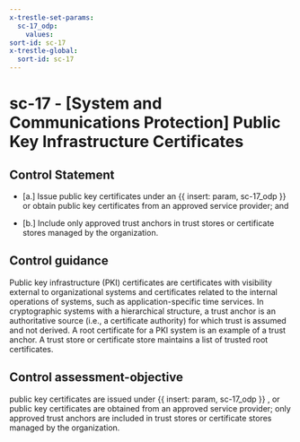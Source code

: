 ```yaml
---
x-trestle-set-params:
  sc-17_odp:
    values:
sort-id: sc-17
x-trestle-global:
  sort-id: sc-17
---
```


# sc-17 - \[System and Communications Protection\] Public Key Infrastructure Certificates

## Control Statement

- \[a.\] Issue public key certificates under an {{ insert: param, sc-17_odp }} or obtain public key certificates from an approved service provider; and

- \[b.\] Include only approved trust anchors in trust stores or certificate stores managed by the organization.

## Control guidance

Public key infrastructure (PKI) certificates are certificates with visibility external to organizational systems and certificates related to the internal operations of systems, such as application-specific time services. In cryptographic systems with a hierarchical structure, a trust anchor is an authoritative source (i.e., a certificate authority) for which trust is assumed and not derived. A root certificate for a PKI system is an example of a trust anchor. A trust store or certificate store maintains a list of trusted root certificates.

## Control assessment-objective

public key certificates are issued under {{ insert: param, sc-17_odp }} , or public key certificates are obtained from an approved service provider;
only approved trust anchors are included in trust stores or certificate stores managed by the organization.
